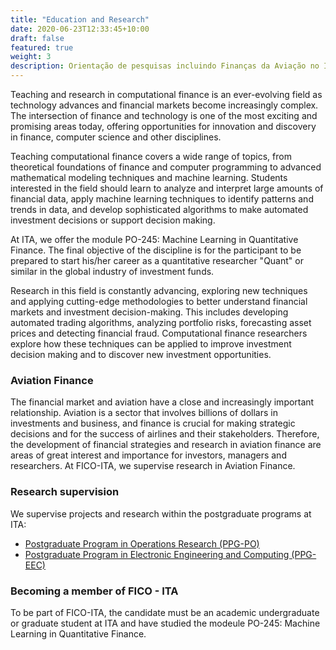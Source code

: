```yaml
---
title: "Education and Research"
date: 2020-06-23T12:33:45+10:00
draft: false
featured: true
weight: 3
description: Orientação de pesquisas incluindo Finanças da Aviação no ITA
---
```


Teaching and research in computational finance is an ever-evolving field as technology advances and financial markets become increasingly complex. The intersection of finance and technology is one of the most exciting and promising areas today, offering opportunities for innovation and discovery in finance, computer science and other disciplines.

Teaching computational finance covers a wide range of topics, from theoretical foundations of finance and computer programming to advanced mathematical modeling techniques and machine learning. Students interested in the field should learn to analyze and interpret large amounts of financial data, apply machine learning techniques to identify patterns and trends in data, and develop sophisticated algorithms to make automated investment decisions or support decision making.

At ITA, we offer the module PO-245: Machine Learning in Quantitative Finance. The final objective of the discipline is for the participant to be prepared to start his/her career as a quantitative researcher "Quant" or similar in the global industry of investment funds.

Research in this field is constantly advancing, exploring new techniques and applying cutting-edge methodologies to better understand financial markets and investment decision-making. This includes developing automated trading algorithms, analyzing portfolio risks, forecasting asset prices and detecting financial fraud. Computational finance researchers explore how these techniques can be applied to improve investment decision making and to discover new investment opportunities.

### Aviation Finance

The financial market and aviation have a close and increasingly important relationship. Aviation is a sector that involves billions of dollars in investments and business, and finance is crucial for making strategic decisions and for the success of airlines and their stakeholders. Therefore, the development of financial strategies and research in aviation finance are areas of great interest and importance for investors, managers and researchers. At FICO-ITA, we supervise research in Aviation Finance.

### Research supervision

We supervise projects and research within the postgraduate programs at ITA:

- [Postgraduate Program in Operations Research (PPG-PO)](https://www.unifesp.br/campus/sjc/ppgpo)
- [Postgraduate Program in Electronic Engineering and Computing (PPG-EEC)](http://www.ita.br/posgrad/pgeec)

### Becoming a member of FICO - ITA

To be part of FICO-ITA, the candidate must be an academic undergraduate or graduate student at ITA and have studied the modeule PO-245: Machine Learning in Quantitative Finance.
